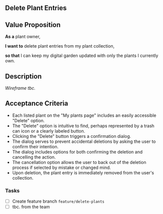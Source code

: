 ## Delete Plant Entries

## Value Proposition

**As a** plant owner,

**I want to** delete plant entries from my plant collection,

**so that** I can keep my digital garden updated with only the plants I currently own.

## Description

_Wireframe tbc._

## Acceptance Criteria

- Each listed plant on the "My plants page" includes an easily accessible "Delete" option.
- The "Delete" option is intuitive to find, perhaps represented by a trash can icon or a clearly labeled button.
- Clicking the "Delete" button triggers a confirmation dialog.
- The dialog serves to prevent accidental deletions by asking the user to confirm their intention.
- The dialog includes options for both confirming the deletion and cancelling the action.
- The cancellation option allows the user to back out of the deletion process if selected by mistake or changed mind.
- Upon deletion, the plant entry is immediately removed from the user's collection.

### Tasks

- [ ] Create feature branch `feature/delete-plants`
- [ ] tbc. from the team
